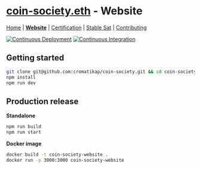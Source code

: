 # [coin-society.eth](https://coin-society.org) - Website

[Home](/) | [**Website**](/website/) | [Certification](/certification/) | [Stable Sat](/stable-sat/) | [Contributing](/CONTRIBUTING.md)


[![Continuous Deployment](https://github.com/cromatikap/coin-society/actions/workflows/Continuous-Deployment.yml/badge.svg)](https://github.com/cromatikap/coin-society/actions/workflows/Continuous-Deployment.yml) [![Continuous Integration](https://github.com/cromatikap/coin-society/actions/workflows/Continuous-Integration.yml/badge.svg)](https://github.com/cromatikap/coin-society/actions/workflows/Continuous-Integration.yml)

## Getting started

```bash
git clone git@github.com:cromatikap/coin-society.git && cd coin-society/website
npm install
npm run dev
```

## Production release

**Standalone**
```bash
npm run build
npm run start
```

**Docker image**
```bash
docker build -t coin-society-website . 
docker run -p 3000:3000 coin-society-website
```
